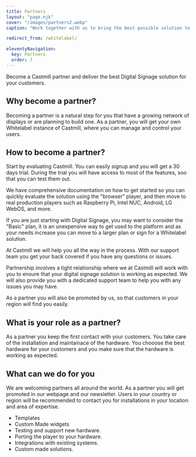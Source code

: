 ```yaml
---
title: Partners
layout: "page.njk"
cover: "/images/partners2.webp"
caption: "Work together with us to bring the best possible solution to your customers."

redirect_from: /whitelabel/

eleventyNavigation:
  key: Partners
  order: 7
---
```


Become a Castmill partner and deliver the best Digital Signage solution for your customers.

## Why become a partner?

Becoming a partner is a natural step for you that have a growing network of displays or
are planning to build one. As a partner, you will get your own Whitelabel instance of 
Castmill, where you can manage and control your users.


## How to become a partner?

Start by evaluating Castmill. You can easily signup and you will get a 30 days trial.
During the trial you will have access to most of the features, soo that you can test them out.

We have comprehensive documentation on how to get started so you can quickly evaluate the solution
using the "browser" player, and then move to real production players such as Raspberry Pi, Intel NUC,
Android, LG WebOS, and more.

If you are just starting with Digital Signage, you may want to consider the "Basic" plan, it is
an unexpensive way to get used to the platform and as your needs increase you can move to a
larger plan or sign for a Whitelabel solution.

At Castmill we will help you all the way in the process. With our support team you get your back
covered if you have any questions or issues.

Partnership involves a tight relationship where we at Castmill will work with you to ensure that
your digital signage solution is working as expected. We will also provide you with a dedicated
support team to help you with any issues you may have.

As a partner you will also be promoted by us, so that customers in your region will find you easily.

## What is your role as a partner?

As a partner you keep the first contact with your customers. You take care of the installation and
maintainace of the hardware. You chooose the best hardware for your customers and you make sure that
the hardware is working as expected.

## What can we do for you

We are welcoming partners all around the world. As a partner you will get promoted in our webpage
and our newsletter. Users in your country or region will be recommended to contact you for installations 
in your location and area of expertise.

- Templates
- Custom Made widgets
- Testing and support new hardware.
- Porting the player to your hardware.
- Integrations with existing systems.
- Custom made solutions.
